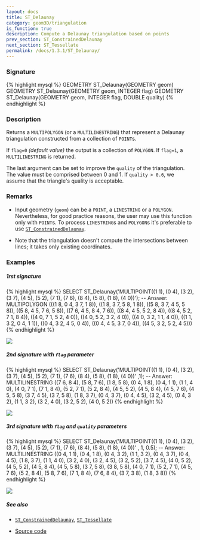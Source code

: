 ```yaml
---
layout: docs
title: ST_Delaunay
category: geom3D/triangulation
is_function: true
description: Compute a Delaunay triangulation based on points
prev_section: ST_ConstrainedDelaunay
next_section: ST_Tessellate
permalink: /docs/1.3.1/ST_Delaunay/
---
```


### Signature

{% highlight mysql %}
GEOMETRY ST_Delaunay(GEOMETRY geom)
GEOMETRY ST_Delaunay(GEOMETRY geom, INTEGER flag)
GEOMETRY ST_Delaunay(GEOMETRY geom, INTEGER flag, DOUBLE quality)
{% endhighlight %}

### Description
Returns a `MULTIPOLYGON` (or a `MULTILINESTRING`) that represent a Delaunay triangulation constructed from a collection of `POINT`s.

If `flag=0` *(default value)* the output is a collection of `POLYGON`. 
If `flag=1`, a `MULTILINESTRING` is returned. 

The last argument can be set to improve the `quality` of the triangulation. The value must be comprised between 0 and 1. If `quality > 0.6`, we assume that the triangle's quality is acceptable.

### Remarks
* Input geometry (`geom`) can be a `POINT`, a `LINESTRING` or a `POLYGON`. Nevertheless, for good practice reasons, the user may use this function only with `POINT`s. To process `LINESTRING`s and `POLYGON`s it's preferable to use [`ST_ConstrainedDelaunay`](../ST_ConstrainedDelaunay).

* Note that the triangulation doesn't compute the intersections between lines; it takes only existing coordinates.


### Examples

##### 1rst signature
{% highlight mysql %}
SELECT ST_Delaunay('MULTIPOINT((1 1), (0 4), (3 2), (3 7), (4 5),
                               (5 2), (7 1), (7 6), (8 4), (5 8),
                               (1 8), (4 0))');
-- Answer: 
MULTIPOLYGON (((1 8, 0 4, 3 7, 1 8)), ((1 8, 3 7, 5 8, 1 8)),
	      ((5 8, 3 7, 4 5, 5 8)), ((5 8, 4 5, 7 6, 5 8)),
	      ((7 6, 4 5, 8 4, 7 6)), ((8 4, 4 5, 5 2, 8 4)),
	      ((8 4, 5 2, 7 1, 8 4)), ((4 0, 7 1, 5 2, 4 0)),
	      ((4 0, 5 2, 3 2, 4 0)), ((4 0, 3 2, 1 1, 4 0)),
	      ((1 1, 3 2, 0 4, 1 1)), ((0 4, 3 2, 4 5, 0 4)),
	      ((0 4, 4 5, 3 7, 0 4)), ((4 5, 3 2, 5 2, 4 5)))
{% endhighlight %}

<img class="displayed" src="../ST_Delaunay_1.png"/>

##### 2nd signature with `flag` parameter
{% highlight mysql %}
SELECT ST_Delaunay('MULTIPOINT((1 1), (0 4), (3 2), (3 7), (4 5),
                               (5 2), (7 1), (7 6), (8 4), (5 8),
                               (1 8), (4 0))'
		    ,1);
-- Answer: 
MULTILINESTRING ((7 6, 8 4), (5 8, 7 6), (1 8, 5 8), (0 4, 1 8), 
		 (0 4, 1 1), (1 1, 4 0), (4 0, 7 1), (7 1, 8 4),
		 (5 2, 7 1), (5 2, 8 4), (4 5, 5 2), (4 5, 8 4),
		 (4 5, 7 6), (4 5, 5 8), (3 7, 4 5), (3 7, 5 8),
		 (1 8, 3 7), (0 4, 3 7), (0 4, 4 5), (3 2, 4 5),
		 (0 4, 3 2), (1 1, 3 2), (3 2, 4 0), (3 2, 5 2),
		 (4 0, 5 2))
{% endhighlight %}

<img class="displayed" src="../ST_Delaunay_2.png"/>

##### 3rd signature with `flag` and `quality` parameters
{% highlight mysql %}
SELECT ST_Delaunay('MULTIPOINT((1 1), (0 4), (3 2), (3 7), (4 5),
                               (5 2), (7 1), (7 6), (8 4), (5 8),
                               (1 8), (4 0))'
		    , 1, 0.5);
-- Answer: 
MULTILINESTRING ((0 4, 1 1), (0 4, 1 8), (0 4, 3 2), (1 1, 3 2), 
		 (0 4, 3 7), (0 4, 4 5), (1 8, 3 7), (1 1, 4 0),
		 (3 2, 4 0), (3 2, 4 5), (3 2, 5 2), (3 7, 4 5),
		 (4 0, 5 2), (4 5, 5 2), (4 5, 8 4), (4 5, 5 8),
		 (3 7, 5 8), (3 8, 5 8), (4 0, 7 1), (5 2, 7 1),
		 (4 5, 7 6), (5 2, 8 4), (5 8, 7 6), (7 1, 8 4),
		 (7 6, 8 4), (3 7, 3 8), (1 8, 3 8))
{% endhighlight %}

<img class="displayed" src="../ST_Delaunay_3.png"/>

##### See also

* [`ST_ConstrainedDelaunay`](../ST_ConstrainedDelaunay), [`ST_Tessellate`](../ST_Tessellate)

* <a href="https://github.com/orbisgis/h2gis/blob/master/h2gis-functions/src/main/java/org/h2gis/functions/spatial/mesh/ST_Delaunay.java" target="_blank">Source code</a>
